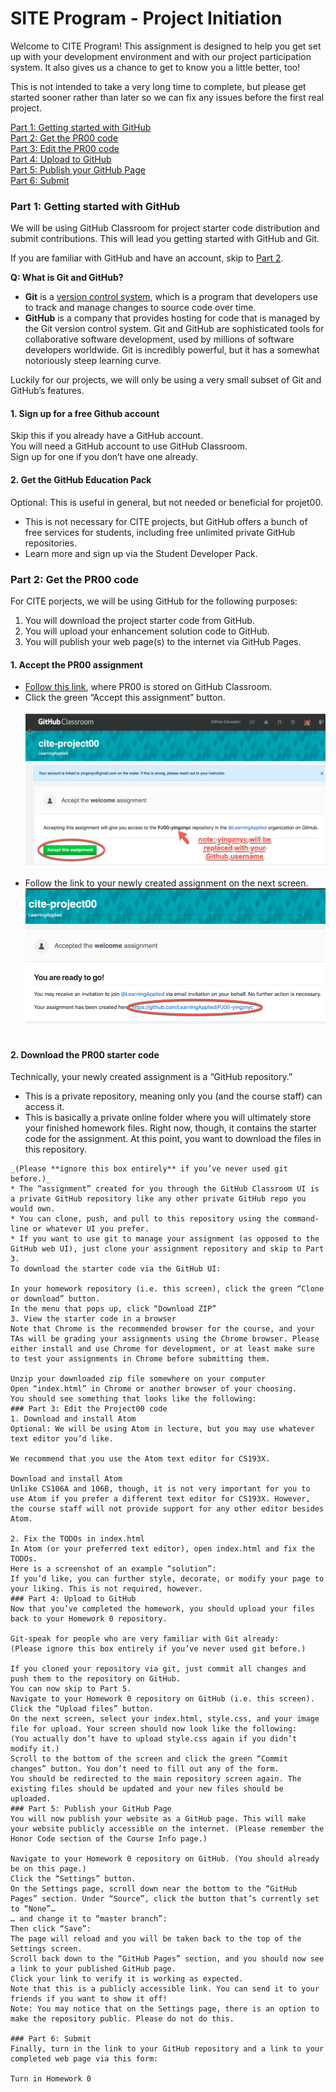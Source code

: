 # SITE Program - Project Initiation
Welcome to CITE Program! This assignment is designed to help you get set up with your development environment and with our project participation system. It also gives us a chance to get to know you a little better, too!

This is not intended to take a very long time to complete, but please get started sooner rather than later so we can fix any issues before the first real project.

[Part 1: Getting started with GitHub](#part-1-getting-started-with-github)  
[Part 2: Get the PR00 code](#part-2-get-the-project00-code)  
[Part 3: Edit the PR00 code](#part-3-edit-the-project00-code)  
[Part 4: Upload to GitHub](#part-4-upload-to-gitHub)  
[Part 5: Publish your GitHub Page](#part-5-publish-your-gitHub-page)  
[Part 6: Submit](#part-6-submit)  

### Part 1: Getting started with GitHub
We will be using GitHub Classroom for project starter code distribution and submit contributions. This will lead you getting started with GitHub and Git.

If you are familiar with GitHub and have an account, skip to [Part 2](#part-2-get-the-project00-code).

**Q: What is Git and GitHub?**
* **Git** is a [version control system](https://www.atlassian.com/git/tutorials/what-is-version-control), which is a program that developers use to track and manage changes to source code over time.
* **GitHub** is a company that provides hosting for code that is managed by the Git version control system.
Git and GitHub are sophisticated tools for collaborative software development, used by millions of software developers worldwide. Git is incredibly powerful, but it has a somewhat notoriously steep learning curve.

Luckily for our projects, we will only be using a very small subset of Git and GitHub’s features.

#### 1. Sign up for a free Github account
Skip this if you already have a GitHub account.  
You will need a GitHub account to use GitHub Classroom.  
Sign up for one if you don’t have one already.  
#### 2. Get the GitHub Education Pack
Optional: This is useful in general, but not needed or beneficial for projet00.

* This is not necessary for CITE projects, but GitHub offers a bunch of free services for students, including free unlimited private GitHub repositories.
* Learn more and sign up via the Student Developer Pack.
### Part 2: Get the PR00 code
For CITE porjects, we will be using GitHub for the following purposes:

1. You will download the project starter code from GitHub.
2. You will upload your enhancement solution code to GitHub.
3. You will publish your web page(s) to the internet via GitHub Pages.
#### 1. Accept the PR00 assignment
* [Follow this link](https://classroom.github.com/a/kbF8Ashc), where PR00 is stored on GitHub Classroom.
* Click the green “Accept this assignment” button.  
&nbsp;
![](accept-assignment.png)  
&nbsp;
* Follow the link to your newly created assignment on the next screen. 
&nbsp;
![](go-to-assignment.png) 
&nbsp;
#### 2. Download the PR00 starter code
Technically, your newly created assignment is a “GitHub repository.”

* This is a private repository, meaning only you (and the course staff) can access it.
* This is basically a private online folder where you will ultimately store your finished homework files. Right now, though, it contains the starter code for the assignment.
At this point, you want to download the files in this repository.

``` **Git-speak for people who are very familiar with Git already:**  
_(Please **ignore this box entirely** if you’ve never used git before.)_
* The “assignment” created for you through the GitHub Classroom UI is a private GitHub repository like any other private GitHub repo you would own.
* You can clone, push, and pull to this repository using the command-line or whatever UI you prefer.
* If you want to use git to manage your assignment (as opposed to the GitHub web UI), just clone your assignment repository and skip to Part 3.
To download the starter code via the GitHub UI:

In your homework repository (i.e. this screen), click the green “Clone or download” button. 
In the menu that pops up, click “Download ZIP” 
3. View the starter code in a browser
Note that Chrome is the recommended browser for the course, and your TAs will be grading your assignments using the Chrome browser. Please either install and use Chrome for development, or at least make sure to test your assignments in Chrome before submitting them.

Unzip your downloaded zip file somewhere on your computer
Open “index.html” in Chrome or another browser of your choosing.
You should see something that looks like the following: 
### Part 3: Edit the Project00 code
1. Download and install Atom
Optional: We will be using Atom in lecture, but you may use whatever text editor you’d like.

We recommend that you use the Atom text editor for CS193X.

Download and install Atom
Unlike CS106A and 106B, though, it is not very important for you to use Atom if you prefer a different text editor for CS193X. However, the course staff will not provide support for any other editor besides Atom.

2. Fix the TODOs in index.html
In Atom (or your preferred text editor), open index.html and fix the TODOs.
Here is a screenshot of an example “solution”: 
If you’d like, you can further style, decorate, or modify your page to your liking. This is not required, however.
### Part 4: Upload to GitHub
Now that you’ve completed the homework, you should upload your files back to your Homework 0 repository.

Git-speak for people who are very familiar with Git already:
(Please ignore this box entirely if you’ve never used git before.)

If you cloned your repository via git, just commit all changes and push them to the repository on GitHub.
You can now skip to Part 5.
Navigate to your Homework 0 repository on GitHub (i.e. this screen).
Click the “Upload files” button. 
On the next screen, select your index.html, style.css, and your image file for upload. Your screen should now look like the following: 
(You actually don’t have to upload style.css again if you didn’t modify it.)
Scroll to the bottom of the screen and click the green “Commit changes” button. You don’t need to fill out any of the form. 
You should be redirected to the main repository screen again. The existing files should be updated and your new files should be uploaded.
### Part 5: Publish your GitHub Page
You will now publish your website as a GitHub page. This will make your website publicly accessible on the internet. (Please remember the Honor Code section of the Course Info page.)

Navigate to your Homework 0 repository on GitHub. (You should already be on this page.)
Click the “Settings” button. 
On the Settings page, scroll down near the bottom to the “GitHub Pages” section. Under “Source”, click the button that’s currently set to “None”… 
… and change it to “master branch”: 
Then click “Save”: 
The page will reload and you will be taken back to the top of the Settings screen.
Scroll back down to the “GitHub Pages” section, and you should now see a link to your published GitHub page. 
Click your link to verify it is working as expected.
Note that this is a publicly accessible link. You can send it to your friends if you want to show it off!
Note: You may notice that on the Settings page, there is an option to make the repository public. Please do not do this.

### Part 6: Submit
Finally, turn in the link to your GitHub repository and a link to your completed web page via this form:

Turn in Homework 0
